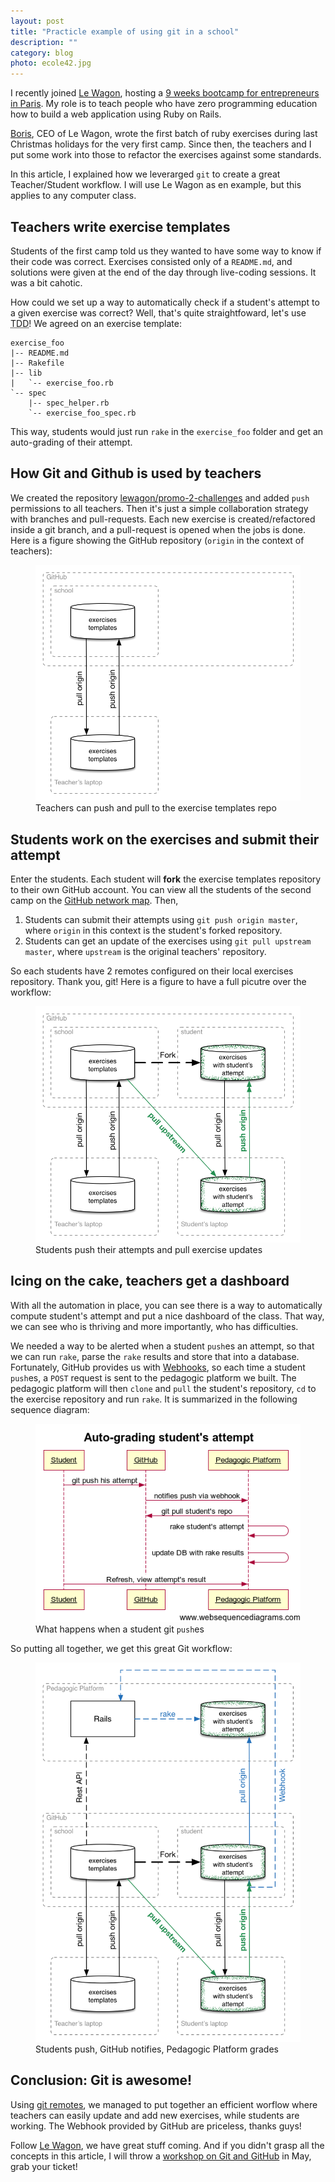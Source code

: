 ```yaml
---
layout: post
title: "Practicle example of using git in a school"
description: ""
category: blog
photo: ecole42.jpg
---
```


I recently joined [Le Wagon](http://www.lewagon.org/), hosting a
[9 weeks bootcamp for entrepreneurs in Paris](http://www.lewagon.org/premiere).
My role is to teach people who have zero programming education how to build
a web application using Ruby on Rails.

[Boris](https://www.linkedin.com/pub/boris-paillard/70/226/867), CEO of Le Wagon,
wrote the first batch of ruby exercises during last Christmas
holidays for the very first camp. Since then, the teachers and I put some work
into those to refactor the exercises against some standards.

In this article, I explained how we leverarged `git` to create a great Teacher/Student
workflow. I will use Le Wagon as en example, but this applies to any computer class.

## Teachers write exercise templates

Students of the first camp told us they wanted to have some way to know if their
code was correct. Exercises consisted only of a `README.md`, and solutions were
given at the end of the day through live-coding sessions. It was a bit cahotic.

How could we set up a way to automatically check if a student's attempt to a
given exercise was correct? Well, that's quite straightfoward, let's use <acronym title="Test Driven Development">TDD</acronym>!
We agreed on an exercise template:

```
exercise_foo
|-- README.md
|-- Rakefile
|-- lib
|   `-- exercise_foo.rb
`-- spec
    |-- spec_helper.rb
    `-- exercise_foo_spec.rb
```

This way, students would just run `rake` in the `exercise_foo` folder and get an
auto-grading of their attempt.

## How Git and Github is used by teachers

We created the repository [lewagon/promo-2-challenges](https://github.com/lewagon/promo-2-challenges)
and added `push` permissions to all teachers. Then it's just a simple collaboration strategy
with branches and pull-requests. Each new exercise is created/refactored inside a git branch,
and a pull-request is opened when the jobs is done. Here is a figure showing the
GitHub repository (`origin` in the context of teachers):

<figure class="center">
  <img class="two-third" src="/images/posts/git-teachers.png" alt="Teachers push and pull to GitHub">
  <figcaption>Teachers can push and pull to the exercise templates repo</figcaption>
</figure>

## Students work on the exercises and submit their attempt

Enter the students. Each student will **fork** the exercise templates repository to their
own GitHub account. You can view all the students of the second camp on the
[GitHub network map](https://github.com/lewagon/promo-2-challenges/network). Then,

1. Students can submit their attempts using `git push origin master`, where `origin` in this
context is the student's forked repository.
1. Students can get an update of the exercises using `git pull upstream master`, where `upstream`
is the original teachers' repository.

So each students have 2 remotes configured on their local exercises repository. Thank you, git!
Here is a figure to have a full picutre over the workflow:

<figure class="center">
  <img class="two-third" src="/images/posts/git-students.png" alt="Students push their attempts">
  <figcaption>Students push their attempts and pull exercise updates</figcaption>
</figure>

## Icing on the cake, teachers get a dashboard

With all the automation in place, you can see there is a way to automatically compute
student's attempt and put a nice dashboard of the class. That way, we can see who is
thriving and more importantly, who has difficulties.

We needed a way to be alerted when a student `push`es an attempt, so that we can run
`rake`, parse the `rake` results and store that into a database. Fortunately, GitHub
provides us with [Webhooks](https://developer.github.com/v3/repos/hooks/), so each
time a student `push`es, a `POST` request is sent to the pedagogic platform we built.
The pedagogic platform will then `clone` and `pull` the student's repository, `cd`
to the exercise repository and run `rake`. It is summarized in the following
sequence diagram:

<figure class="center">
  <img class="two-third" src="/images/posts/kitt-sequencedigram.png" alt="Pedagogic Platform is notified by GitHub via a Webhook">
  <figcaption>What happens when a student git <code>push</code>es</figcaption>
</figure>

So putting all together, we get this great Git workflow:

<figure class="center">
  <img class="two-third" src="/images/posts/git-kitt.png" alt="Git is powerful">
  <figcaption>Students push, GitHub notifies, Pedagogic Platform grades</figcaption>
</figure>

## Conclusion: Git is awesome!

Using [git remotes](http://git-scm.com/book/en/Git-Basics-Working-with-Remotes), we managed
to put together an efficient worflow where teachers can easily update and add new exercises,
while students are working. The Webhook provided by GitHub are priceless, thanks guys!

Follow [Le Wagon](https://twitter.com/intent/follow?screen_name=Lewagonparis), we have great
stuff coming. And if you didn't grasp all the concepts in this article, I will throw
a [workshop on Git and GitHub](http://www.lewagon.org/learn/debuter-avec-git-github) in May,
grab your ticket!

